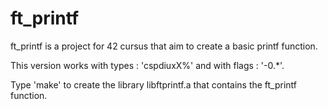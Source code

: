 # ft_printf
ft_printf is a project for 42 cursus that aim to create a basic printf function.

This version works with types : 'cspdiuxX%' and with flags : '-0.*'.

Type 'make' to create the library libftprintf.a that contains the ft_printf function.
